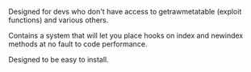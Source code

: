 Designed for devs who don't have access to getrawmetatable (exploit functions) and various others. 

Contains a system that will let you place hooks on index and newindex methods at no fault to code performance. 

Designed to be easy to install.
